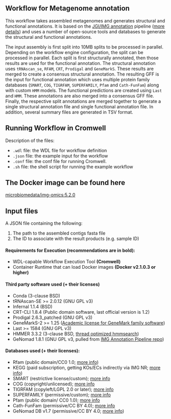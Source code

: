 ## Workflow for Metagenome annotation                                                                                                                                                                                                                      
This workflow takes assembled metagenomes and generates structural and functional annotations. It is based on the [JGI/IMG annotation](https://code.jgi.doe.gov/img/img-pipelines/img-annotation-pipeline/) pipeline ([more details](https://journals.asm.org/doi/10.1128/msystems.00804-20)) and uses a number of open-source tools and databases to generate the structural and functional annotations. 

The input assembly is first split into 10MB splits to be processed in parallel. Depending on the workflow engine configuration, the split can be processed in parallel. Each split is first structurally annotated, then those results are used for the functional annotation. The structural annotation uses `tRNAscan_se`, `RFAM`, `CRT`, `Prodigal` and `GeneMarkS`. These results are merged to create a consensus structural annotation. The resulting GFF is the input for functional annotation which uses multiple protein family databases (`SMART`, `COG`, `TIGRFAM`, `SUPERFAMILY`, `Pfam` and `Cath-FunFam`) along with custom `HMM` models. The functional predictions are created using `Last` and `HMM`. These annotations are also merged into a consensus GFF file. Finally, the respective split annotations are merged together to generate a single structural annotation file and single functional annotation file. In addition, several summary files are generated in TSV format.


## Running Workflow in Cromwell

Description of the files:
  - `.wdl` file: the WDL file for workflow definition
  - `.json` file: the example input for the workflow
  - `.conf` file: the conf file for running Cromwell.
  - `.sh` file: the shell script for running the example workflow

## The Docker image can be found here

[microbiomedata/img-omics:5.2.0](https://hub.docker.com/r/microbiomedata/img-omics)


## Input files
A JSON file containing the following: 

1. The path to the assembled contigs fasta file 
2. The ID to associate with the result products (e.g. sample ID)


#### Requirements for Execution (recommendations are in bold):                                                  
  - WDL-capable Workflow Execution Tool **(Cromwell)**
  - Container Runtime that can load Docker images **(Docker v2.1.0.3 or higher)**


#### Third party software used (+ their licenses)
  - Conda (3-clause BSD)
  - tRNAscan-SE >= 2.0.12 (GNU GPL v3)
  - Infernal 1.1.4 (BSD)
  - CRT-CLI 1.8.4 (Public domain software, last official version is 1.2)
  - Prodigal 2.6.3_patched (GNU GPL v3)
  - GeneMarkS-2 >= 1.25 ([Academic license for GeneMark family software](http://topaz.gatech.edu/GeneMark/license_download.cgi))
  - Last >= 1584 (GNU GPL v3)
  - HMMER 3.3.2 (3-clause BSD, [thread optimized hmmsearch](https://github.com/Larofeticus/hpc_hmmsearch))
  - GeNomad 1.8.1 (GNU GPL v3, pulled from [IMG Annotation Pipeline repo](https://code.jgi.doe.gov/img/img-pipelines/img-annotation-pipeline))
 

#### Databases used (+ their licenses):
  - Rfam (public domain/CC0 1.0; [more info](http://reusabledata.org/rfam))
  - KEGG (paid subscription, getting KOs/ECs indirectly via IMG NR; [more info](http://reusabledata.org/kegg-ftp))
  - SMART (restrictive license/custom); [more info](http://reusabledata.org/smart)
  - COG (copyright/unlicensed); [more info](http://reusabledata.org/cogs)
  - TIGRFAM (copyleft/LGPL 2.0 or later); [more info](http://reusabledata.org/tigrfams)
  - SUPERFAMILY (permissive/custom); [more info](http://reusabledata.org/supfam)
  - Pfam (public domain/ CC0 1.0); [more info](http://reusabledata.org/pfam)
  - Cath-FunFam (permissive/CC BY 4.0); [more info](http://reusabledata.org/cath)
  - GeNomad DB v1.7 (permissive/CC BY 4.0; [more info](https://zenodo.org/records/10594875))
